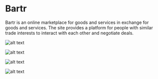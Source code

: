# Bartr
Bartr is an online marketplace for goods and services in exchange for goods and services. The site provides a platform for people with similar trade interests to interact with each other and negotiate deals.


![alt text](https://i.ibb.co/HPNyxcf/nrw.png)

![alt text](https://i.ibb.co/6FM5mWh/Login.jpg)

![alt text](https://i.ibb.co/ZL5qkGH/chat.png)

![alt text](https://i.ibb.co/jVtmdfq/exchange.png)
